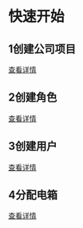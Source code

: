 # 快速开始
## 1创建公司项目
<a href="./project.html">查看详情</a>
## 2创建角色 
<a href="./role.html">查看详情</a>
## 3创建用户 
<a href="./user.html">查看详情</a>
## 4分配电箱
<a href="./ebox.html">查看详情</a>
